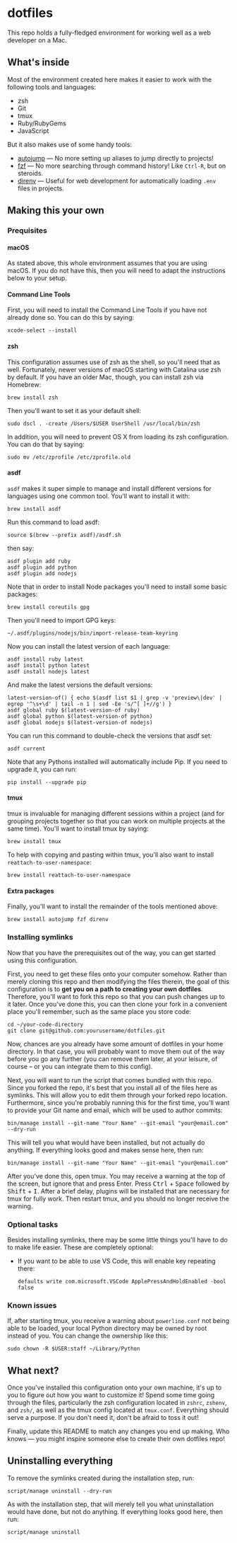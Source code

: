 # dotfiles

This repo holds a fully-fledged environment for working well as a web developer
on a Mac.

## What's inside

Most of the environment created here makes it easier to work with the following
tools and languages:

* zsh
* Git
* tmux
* Ruby/RubyGems
* JavaScript

But it also makes use of some handy tools:

* [autojump] — No more setting up aliases to jump directly to projects!
* [fzf] — No more searching through command history! Like `Ctrl-R`, but on
  steroids.
* [direnv] — Useful for web development for automatically loading `.env` files
  in projects.

[autojump]: https://github.com/wting/autojump
[fzf]: https://github.com/junegunn/fzf
[direnv]: https://direnv.net/

## Making this your own

### Prequisites

#### macOS

As stated above, this whole environment assumes that you are using macOS. If you
do not have this, then you will need to adapt the instructions below to your
setup.

#### Command Line Tools

First, you will need to install the Command Line Tools if you have not already
done so. You can do this by saying:

    xcode-select --install

#### zsh

This configuration assumes use of zsh as the shell, so you'll need that as well.
Fortunately, newer versions of macOS starting with Catalina use zsh by default.
If you have an older Mac, though, you can install zsh via Homebrew:

    brew install zsh

Then you'll want to set it as your default shell:

    sudo dscl . -create /Users/$USER UserShell /usr/local/bin/zsh

In addition, you will need to prevent OS X from loading its zsh configuration.
You can do that by saying:

    sudo mv /etc/zprofile /etc/zprofile.old

#### asdf

`asdf` makes it super simple to manage and install different versions for
languages using one common tool. You'll want to install it with:

    brew install asdf

Run this command to load asdf:

    source $(brew --prefix asdf)/asdf.sh

then say:

    asdf plugin add ruby
    asdf plugin add python
    asdf plugin add nodejs

Note that in order to install Node packages you'll need to install some basic
packages:

    brew install coreutils gpg

Then you'll need to import GPG keys:

    ~/.asdf/plugins/nodejs/bin/import-release-team-keyring

Now you can install the latest version of each language:

    asdf install ruby latest
    asdf install python latest
    asdf install nodejs latest

And make the latest versions the default versions:

    latest-version-of() { echo $(asdf list $1 | grep -v 'preview\|dev' | egrep '^\s+\d' | tail -n 1 | sed -Ee 's/^[ ]+//g') }
    asdf global ruby $(latest-version-of ruby)
    asdf global python $(latest-version-of python)
    asdf global nodejs $(latest-version-of nodejs)

You can run this command to double-check the versions that asdf set:

    asdf current

Note that any Pythons installed will automatically include Pip. If you need to
upgrade it, you can run:

    pip install --upgrade pip

#### tmux

tmux is invaluable for managing different sessions within a project (and for
grouping projects together so that you can work on multiple projects at the same
time). You'll want to install tmux by saying:

    brew install tmux

To help with copying and pasting within tmux, you'll also want to install
`reattach-to-user-namespace`:

    brew install reattach-to-user-namespace

#### Extra packages

Finally, you'll want to install the remainder of the tools mentioned above:

    brew install autojump fzf direnv

### Installing symlinks

Now that you have the prerequisites out of the way, you can get started using
this configuration.

First, you need to get these files onto your computer somehow. Rather than
merely cloning this repo and then modifying the files therein, the goal of this
configuration is to **get you on a path to creating your own dotfiles**.
Therefore, you'll want to fork this repo so that you can push changes up to
it later. Once you've done this, you can then clone your fork in a convenient
place you'll remember, such as the same place you store code:

    cd ~/your-code-directory
    git clone git@github.com:yourusername/dotfiles.git

Now, chances are you already have some amount of dotfiles in your home
directory. In that case, you will probably want to move them out of the way
before you go any further (you can remove them later, at your leisure, of
course – or you can integrate them to this config).

Next, you will want to run the script that comes bundled with this repo. Since
you forked the repo, it's best that you install all of the files here as
symlinks. This will allow you to edit them through your forked repo location.
Furthermore, since you're probably running this for the first time, you'll want
to provide your Git name and email, which will be used to author commits:

    bin/manage install --git-name "Your Name" --git-email "your@email.com" --dry-run

This will tell you what would have been installed, but not actually do anything.
If everything looks good and makes sense here, then run:

    bin/manage install --git-name "Your Name" --git-email "your@email.com"

After you've done this, open tmux. You may receive a warning at the top of the
screen, but ignore that and press Enter. Press <kbd>Ctrl</kbd> +
<kbd>Space</kbd> followed by <kbd>Shift</kbd> + <kbd>I</kbd>. After a brief
delay, plugins will be installed that are necessary for tmux for fully work.
Then restart tmux, and you should no longer receive the warning.

### Optional tasks

Besides installing symlinks, there may be some little things you'll have to do
to make life easier. These are completely optional:

* If you want to be able to use VS Code, this will enable key repeating there:
  ```
  defaults write com.microsoft.VSCode ApplePressAndHoldEnabled -bool false
  ```

### Known issues

If, after starting tmux, you receive a warning about `powerline.conf` not being
able to be loaded, your local Python directory may be owned by root instead of
you. You can change the ownership like this:

    sudo chown -R $USER:staff ~/Library/Python

## What next?

Once you've installed this configuration onto your own machine, it's up to you
to figure out how you want to customize it! Spend some time going through the
files, particularly the zsh configuration located in `zshrc`, `zshenv`, and
`zsh/`, as well as the tmux config located at `tmux.conf`. Everything should
serve a purpose. If you don't need it, don't be afraid to toss it out!

Finally, update this README to match any changes you end up making. Who knows —
you might inspire someone else to create their own dotfiles repo!

## Uninstalling everything

To remove the symlinks created during the installation step, run:

    script/manage uninstall --dry-run

As with the installation step, that will merely tell you what uninstallation
would have done, but not do anything. If everything looks good here, then run:

    script/manage uninstall
